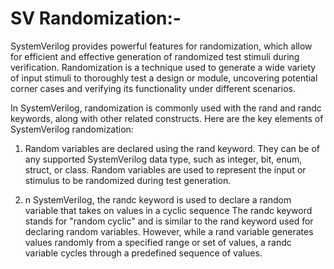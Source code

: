 # SV Randomization:-


SystemVerilog provides powerful features for randomization, which allow for efficient and effective generation of randomized test stimuli during verification. Randomization is a technique used to generate a wide variety of input stimuli to thoroughly test a design or module, uncovering potential corner cases and verifying its functionality under different scenarios.

In SystemVerilog, randomization is commonly used with the rand and randc keywords, along with other related constructs. Here are the key elements of SystemVerilog randomization:

1. Random variables are declared using the rand keyword. They can be of any supported SystemVerilog data type, such as integer, bit, enum, struct, or class. Random variables are used to represent the input or stimulus to be randomized during test generation.


2. n SystemVerilog, the randc keyword is used to declare a random variable that takes on values in a cyclic sequence The randc keyword stands for "random cyclic" and is similar to the rand keyword used for declaring random variables. However, while a rand variable generates values randomly from a specified range or set of values, a randc variable cycles through a predefined sequence of values.
